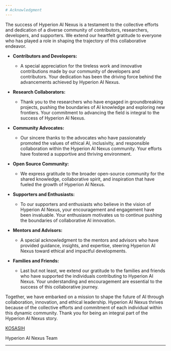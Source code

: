 ```yaml
---
# Acknowledgment
---
```


The success of Hyperion AI Nexus is a testament to the collective efforts and dedication of a diverse community of contributors, researchers, developers, and supporters. We extend our heartfelt gratitude to everyone who has played a role in shaping the trajectory of this collaborative endeavor.

- **Contributors and Developers:**
  - A special appreciation for the tireless work and innovative contributions made by our community of developers and contributors. Your dedication has been the driving force behind the advancements achieved by Hyperion AI Nexus.

- **Research Collaborators:**
  - Thank you to the researchers who have engaged in groundbreaking projects, pushing the boundaries of AI knowledge and exploring new frontiers. Your commitment to advancing the field is integral to the success of Hyperion AI Nexus.

- **Community Advocates:**
  - Our sincere thanks to the advocates who have passionately promoted the values of ethical AI, inclusivity, and responsible collaboration within the Hyperion AI Nexus community. Your efforts have fostered a supportive and thriving environment.

- **Open Source Community:**
  - We express gratitude to the broader open-source community for the shared knowledge, collaborative spirit, and inspiration that have fueled the growth of Hyperion AI Nexus.

- **Supporters and Enthusiasts:**
  - To our supporters and enthusiasts who believe in the vision of Hyperion AI Nexus, your encouragement and engagement have been invaluable. Your enthusiasm motivates us to continue pushing the boundaries of collaborative AI innovation.

- **Mentors and Advisors:**
  - A special acknowledgment to the mentors and advisors who have provided guidance, insights, and expertise, steering Hyperion AI Nexus toward ethical and impactful developments.

- **Families and Friends:**
  - Last but not least, we extend our gratitude to the families and friends who have supported the individuals contributing to Hyperion AI Nexus. Your understanding and encouragement are essential to the success of this collaborative journey.

Together, we have embarked on a mission to shape the future of AI through collaboration, innovation, and ethical leadership. Hyperion AI Nexus thrives because of the collective efforts and commitment of each individual within this dynamic community. Thank you for being an integral part of the Hyperion AI Nexus story.

[KOSASIH](https://www.linkedin.com/in/kosasih-81b46b5a) 

Hyperion AI Nexus Team

---
